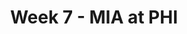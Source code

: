 ---
layout: game
title: Week 7 - MIA at PHI
season: 2023
game_id: 2023_07_MIA_PHI
away_team: MIA
home_team: PHI
---